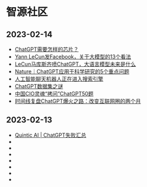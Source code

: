

# 智源社区
## 2023-02-14
* [ChatGPT需要怎样的芯片？](https://hub.baai.ac.cn/view/24152)
* [Yann LeCun发Facebook，关于大模型的13个看法](https://hub.baai.ac.cn/view/24151)
* [LeCun马库斯齐喷ChatGPT，大语言模型未来是什么](https://hub.baai.ac.cn/view/24163)
* [Nature｜ChatGPT应用于科学研究的5个重点问题](https://hub.baai.ac.cn/view/24165)
* [人工智能聊天机器人正在进入搜索引擎](https://hub.baai.ac.cn/view/24164)
* [ChatGPT数据集之谜](https://hub.baai.ac.cn/view/24150)
* [中国CIO灵魂“拷问”ChatGPT50题](https://hub.baai.ac.cn/view/24153)
* [时间线复盘ChatGPT爆火之路：改变互联网圈的两个月](https://hub.baai.ac.cn/view/24160)
## 2023-02-13
* [Quintic AI | ChatGPT失败汇总](https://hub.baai.ac.cn/view/24147)
* []()
* []()
* []()
* []()
* []()
* []()
* []()














